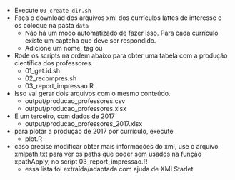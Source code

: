 - Execute `00_create_dir.sh`
- Faça o download dos arquivos xml dos currículos lattes de interesse e os
  coloque na pasta `data`
  - Não há um modo automatizado de fazer isso. Para cada currículo existe um
    captcha que deve ser respondido.
  - Adicione um nome, tag ou 
- Rode os scripts na ordem abaixo para obter uma tabela com a produção
  científica dos professores.
  - 01_get.id.sh
  - 02_recompres.sh
  - 03_report_impressao.R
- Isso vai gerar dois arquivos com o mesmo conteúdo.
  - output/producao_professores.csv
  - output/producao_professores.xlsx
- E um terceiro, com dados de 2017
  - output/producao_professores_2017.xlsx
- para plotar a produção de 2017 por currículo, execute
  - plot.R
- caso precise modificar obter mais informações do xml, use o arquivo
xmlpath.txt para ver os paths que poder sem usados na função xpathApply, no
script 03_report_impressao.R
  - essa lista foi extraída/adaptada com ajuda de XMLStarlet
